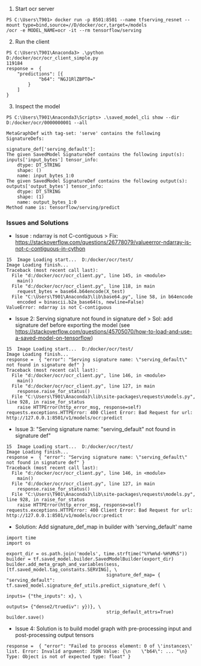 1. Start ocr server
```
PS C:\Users\T901> docker run -p 8501:8501 --name tfserving_resnet --mount type=bind,source=//D/docker/ocr,target=/models
/ocr -e MODEL_NAME=ocr -it --rm tensorflow/serving
```
2. Run the client
```
PS C:\Users\T901\Anaconda3> .\python D:/docker/ocr/ocr_client_simple.py
119184
response =  {
    "predictions": [{
            "b64": "NGJ1RlZBPT0="
        }
    ]
}
```
3. Inspect the model
```
PS C:\Users\T901\Anaconda3\Scripts> .\saved_model_cli show --dir D:/docker/ocr/0000000001 --all

MetaGraphDef with tag-set: 'serve' contains the following SignatureDefs:

signature_def['serving_default']:
The given SavedModel SignatureDef contains the following input(s):
inputs['input_bytes'] tensor_info:
    dtype: DT_STRING
    shape: ()
    name: input_bytes_1:0
The given SavedModel SignatureDef contains the following output(s):
outputs['output_bytes'] tensor_info:
    dtype: DT_STRING
    shape: (1)
    name: output_bytes_1:0
Method name is: tensorflow/serving/predict
```
### Issues and Solutions
- Issue : ndarray is not C-contiguous > Fix: https://stackoverflow.com/questions/26778079/valueerror-ndarray-is-not-c-contiguous-in-cython
```
15  Image Loading start...  D:/docker/ocr/test/
Image Loading finish...
Traceback (most recent call last):
  File "d:/docker/ocr/ocr_client.py", line 145, in <module>
    main()
  File "d:/docker/ocr/ocr_client.py", line 118, in main
    request_bytes = base64.b64encode(X_test)
  File "C:\Users\T901\Anaconda3\lib\base64.py", line 58, in b64encode
    encoded = binascii.b2a_base64(s, newline=False)
ValueError: ndarray is not C-contiguous
```
- Issue 2: Serving signature not found in signature def > Sol: add signature def before exporting the model (see https://stackoverflow.com/questions/45705070/how-to-load-and-use-a-saved-model-on-tensorflow)
```
15  Image Loading start...  D:/docker/ocr/test/
Image Loading finish...
response =  { "error": "Serving signature name: \"serving_default\" not found in signature def" }
Traceback (most recent call last):
  File "d:/docker/ocr/ocr_client.py", line 146, in <module>
    main()
  File "d:/docker/ocr/ocr_client.py", line 127, in main
    response.raise_for_status()
  File "C:\Users\T901\Anaconda3\lib\site-packages\requests\models.py", line 928, in raise_for_status
    raise HTTPError(http_error_msg, response=self)
requests.exceptions.HTTPError: 400 Client Error: Bad Request for url: http://127.0.0.1:8501/v1/models/ocr:predict
```
- Issue 3: "Serving signature name: \"serving_default\" not found in signature def"
```
15  Image Loading start...  D:/docker/ocr/test/
Image Loading finish...
response =  { "error": "Serving signature name: \"serving_default\" not found in signature def" }
Traceback (most recent call last):
  File "d:/docker/ocr/ocr_client.py", line 146, in <module>
    main()
  File "d:/docker/ocr/ocr_client.py", line 127, in main
    response.raise_for_status()
  File "C:\Users\T901\Anaconda3\lib\site-packages\requests\models.py", line 928, in raise_for_status
    raise HTTPError(http_error_msg, response=self)
requests.exceptions.HTTPError: 400 Client Error: Bad Request for url: http://127.0.0.1:8501/v1/models/ocr:predict
```
+ Solution: Add signature_def_map in builder with 'serving_default' name
```
import time
import os

export_dir = os.path.join('models', time.strftime("%Y%m%d-%H%M%S"))
builder = tf.saved_model.builder.SavedModelBuilder(export_dir)
builder.add_meta_graph_and_variables(sess, [tf.saved_model.tag_constants.SERVING], \
                                     signature_def_map= { "serving_default": tf.saved_model.signature_def_utils.predict_signature_def( \
                                                                                                                           inputs= {"the_inputs": x}, \
                                                                                                                           outputs= {"dense2/truediv": y})}, \
                                     strip_default_attrs=True)
builder.save()
```
- Issue 4: Solution is to build model graph with pre-processing input and post-processing output tensors
```
response =  { "error": "Failed to process element: 0 of \'instances\' list. Error: Invalid argument: JSON Value: {\n    \"b64\": ... "\n} Type: Object is not of expected type: float" }
```
